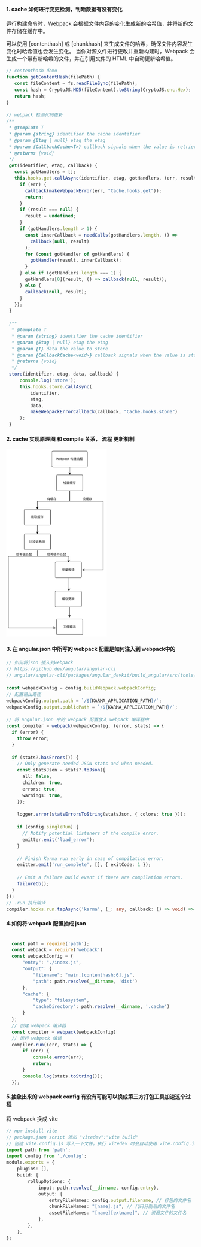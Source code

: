 #### 1.  cache 如何进行变更检测，判断数据有没有变化
   运行构建命令时，Webpack 会根据文件内容的变化生成新的哈希值，并将新的文件存储在缓存中。
   <!-- 在浏览器中重新加载页面时，浏览器会检查缓存的文件哈希值是否匹配 -->
   可以使用 [contenthash] 或 [chunkhash] 来生成文件的哈希，确保文件内容发生变化时哈希值也会发生变化。
   当你对源文件进行更改并重新构建时，Webpack 会生成一个带有新哈希的文件，并在引用文件的 HTML 中自动更新哈希值。
   
   ```ts
   // contenthash demo
   function getContentHash(filePath) {
      const fileContent = fs.readFileSync(filePath);
      const hash = CryptoJS.MD5(fileContent).toString(CryptoJS.enc.Hex);
      return hash;
  }

  // webpack 检测代码更新
  /**
    * @template T
    * @param {string} identifier the cache identifier
    * @param {Etag | null} etag the etag
    * @param {CallbackCache<T>} callback signals when the value is retrieved
    * @returns {void}
    */
    get(identifier, etag, callback) {
      const gotHandlers = [];
      this.hooks.get.callAsync(identifier, etag, gotHandlers, (err, result) => {
        if (err) {
          callback(makeWebpackError(err, "Cache.hooks.get"));
          return;
        }
        if (result === null) {
          result = undefined;
        }
        if (gotHandlers.length > 1) {
          const innerCallback = needCalls(gotHandlers.length, () =>
            callback(null, result)
          );
          for (const gotHandler of gotHandlers) {
            gotHandler(result, innerCallback);
          }
        } else if (gotHandlers.length === 1) {
          gotHandlers[0](result, () => callback(null, result));
        } else {
          callback(null, result);
        }
      });
    }
    
    /**
	 * @template T
	 * @param {string} identifier the cache identifier
	 * @param {Etag | null} etag the etag
	 * @param {T} data the value to store
	 * @param {CallbackCache<void>} callback signals when the value is stored
	 * @returns {void}
	 */
	store(identifier, etag, data, callback) {
		console.log('store');
		this.hooks.store.callAsync(
			identifier,
			etag,
			data,
			makeWebpackErrorCallback(callback, "Cache.hooks.store")
		);
	}
   ```
#### 2. cache 实现原理图 和 compile 关系， 流程 更新机制
<img src="./img/cacheFlow.jpg" height='500px'/>
   
#### 3. 在 angular.json 中所写的 webpack 配置是如何注入到 webpack中的
  ```ts
  // 如何将json 插入到webpack
  // https://github.dev/angular/angular-cli
  // angular/angular-cli/packages/angular_devkit/build_angular/src/tools/webpack/plugins/karma/karma.ts
  
  const webpackConfig = config.buildWebpack.webpackConfig;
  // 配置输出路径
  webpackConfig.output.path = `/${KARMA_APPLICATION_PATH}/`;
  webpackConfig.output.publicPath = `/${KARMA_APPLICATION_PATH}/`;

  // 将 angular.json 中的 webpack 配置放入 webpack 编译器中
  const compiler = webpack(webpackConfig, (error, stats) => {
    if (error) {
      throw error;
    }

    if (stats?.hasErrors()) {
      // Only generate needed JSON stats and when needed.
      const statsJson = stats?.toJson({
        all: false,
        children: true,
        errors: true,
        warnings: true,
      });

      logger.error(statsErrorsToString(statsJson, { colors: true }));

      if (config.singleRun) {
        // Notify potential listeners of the compile error.
        emitter.emit('load_error');
      }

      // Finish Karma run early in case of compilation error.
      emitter.emit('run_complete', [], { exitCode: 1 });

      // Emit a failure build event if there are compilation errors.
      failureCb();
    }
  });
  // .run 执行编译
  compiler.hooks.run.tapAsync('karma', (_: any, callback: () => void) => handler(callback));
  ```
  
  #### 4.如何将 webpack 配置抽成 json
  
```ts

  const path = require('path');
  const webpack = require('webpack')
  const webpackConfig = {
      "entry": "./index.js",
      "output": {
          "filename": "main.[contenthash:6].js",
          "path": path.resolve(__dirname, 'dist')
      },
      "cache": {
          "type": "filesystem",
          "cacheDirectory": path.resolve(__dirname, '.cache')
      }
  };
  // 创建 webpack 编译器
  const compiler = webpack(webpackConfig)
  // 运行 webpack 编译
  compiler.run((err, stats) => {
      if (err) {
          console.error(err);
          return;
      }
      console.log(stats.toString());
  });
```
#### 5.抽象出来的 webpack config 有没有可能可以换成第三方打包工具加速这个过程
将 webpack 换成 vite
```ts
// npm install vite
// package.json script 添加 "vitedev":"vite build"
// 创建 vite.config.js 写入一下文件。执行 vitedev 时会自动使用 vite.config.js
import path from 'path';
import config from './config';
module.exports = {
    plugins: [],
    build: {
        rollupOptions: {
            input: path.resolve(__dirname, config.entry),
            output: {
                entryFileNames: config.output.filename, // 打包的文件名
                chunkFileNames: "[name].js", // 代码分割后的文件名 
                assetFileNames: "[name][extname]", // 资源文件的文件名
            },
        },
    },
};

```

   
   
   
   
   
   
   
   
   
   
   
   
   
   
   
   
   
   
   

   <!-- 查看 cache 那些文件  npx webpack --cache 







   Webpack 缓存存储了构建过程中的一些中间结果，包括模块的转换、依赖关系和生成的代码等。你可以查看缓存来了解缓存了哪些内容以及它们的具体结构。

对于使用 'filesystem' 缓存类型的情况，缓存的数据存储在指定的缓存目录中，通常是一个文件或多个文件。你可以通过查看这些文件的内容来了解缓存了哪些数据。

另外，Webpack 还提供了一些工具和插件，可以帮助你查看和分析缓存。以下是一些常用的方法：

使用 webpack-cli 命令行工具：

通过 webpack-cli 提供的命令行参数，你可以查看关于缓存的一些信息。例如，可以使用 --cache 参数来显示有关缓存的详细信息：

css
Copy code
npx webpack --cache
运行以上命令后，Webpack 将显示缓存相关的信息，包括缓存目录路径、缓存键列表等。

使用 cache-loader 插件的 report 选项：

如果你在 Webpack 配置中使用了 cache-loader 插件，并配置了 report: true，则插件会在构建过程中生成关于缓存的报告信息。这个报告会显示哪些模块使用了缓存，并提供详细的缓存命中情况。

```javascript
Copy code
const CacheLoader = require('cache-loader');

module.exports = {
  // ...
  module: {
    rules: [
      {
        test: /\.js$/,
        use: [
          {
            loader: 'cache-loader',
            options: {
              report: true,
            },
          },
          'babel-loader',
        ],
      },
      // 其他 loaders...
    ],
  },
  plugins: [
    new CacheLoader(),
  ],
};
```
在构建过程中，cache-loader 将生成缓存报告，其中包含了缓存的详细信息。

使用 webpack-plugin-cache-asset 插件：

webpack-plugin-cache-asset 插件可以帮助你查看缓存的内容和结构。它会生成一个可视化的报告，展示缓存的模块、依赖关系和生成的代码等信息。

首先，安装插件：

```css
Copy code
npm install webpack-plugin-cache-asset --save-dev
```
然后，在 Webpack 配置中引入并添加插件：

```javascript
Copy code
const CacheAssetPlugin = require('webpack-plugin-cache-asset');

module.exports = {
  // ...
  plugins: [
    new CacheAssetPlugin(),
  ],
};
```
运行构建后，插件将生成一个报告文件，你可以通过浏览器打开该文件，查看缓存的详细信息。

通过上述方法，你可以查看和分析 Webpack 缓存中存储的 -->



<!-- 1. 我又琢磨一下，这个cache值得再深挖一下，你再book 下一个knowledge share，把这个cache的实现原理研究一下画个图share一下。
1. 包含它cache的东西的作用？和compile的关系，流程，更新的机制等等。
2. 挺有意思的一个点是angular-cli用webpack打包，它编译和打包的时候怎么选择哪些是走cache的，哪些是走新生成的。是webpack直接提供了接口还是它自己手动喂给webpack，这个交互也挺有意思
3. 本身这是webpack的事情，angular-cli能通过配置或者其他办法教webpack做事，那它就能更好的做到和webpack解耦，解耦的方式也方便它在时机成熟的时候换用其他的编译引擎。现在有很多编译打包工具都在发展
4. 虽然我们依赖于angular的决定，我们没有google那么多人，但是知道它解耦的思想，和了解更多它配置的方式也可能会帮我们在编译，打包方面有一些进展，甚至是我们会不会有可能换用第三方的打包工具来加速这个过程。 -->